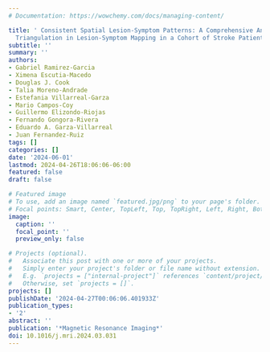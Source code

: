 ```yaml
---
# Documentation: https://wowchemy.com/docs/managing-content/

title: ' Consistent Spatial Lesion-Symptom Patterns: A Comprehensive Analysis Using
  Triangulation in Lesion-Symptom Mapping in a Cohort of Stroke Patients '
subtitle: ''
summary: ''
authors:
- Gabriel Ramirez-Garcia
- Ximena Escutia-Macedo
- Douglas J. Cook
- Talia Moreno-Andrade
- Estefania Villarreal-Garza
- Mario Campos-Coy
- Guillermo Elizondo-Riojas
- Fernando Gongora-Rivera
- Eduardo A. Garza-Villarreal
- Juan Fernandez-Ruiz
tags: []
categories: []
date: '2024-06-01'
lastmod: 2024-04-26T18:06:06-06:00
featured: false
draft: false

# Featured image
# To use, add an image named `featured.jpg/png` to your page's folder.
# Focal points: Smart, Center, TopLeft, Top, TopRight, Left, Right, BottomLeft, Bottom, BottomRight.
image:
  caption: ''
  focal_point: ''
  preview_only: false

# Projects (optional).
#   Associate this post with one or more of your projects.
#   Simply enter your project's folder or file name without extension.
#   E.g. `projects = ["internal-project"]` references `content/project/deep-learning/index.md`.
#   Otherwise, set `projects = []`.
projects: []
publishDate: '2024-04-27T00:06:06.401933Z'
publication_types:
- '2'
abstract: ''
publication: '*Magnetic Resonance Imaging*'
doi: 10.1016/j.mri.2024.03.031
---
```


